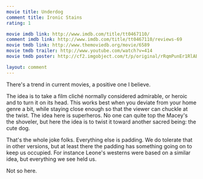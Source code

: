 ```yaml
---
movie title: Underdog
comment title: Ironic Stains
rating: 1

movie imdb link: http://www.imdb.com/title/tt0467110/
comment imdb link: http://www.imdb.com/title/tt0467110/reviews-69
movie tmdb link: http://www.themoviedb.org/movie/6589
movie tmdb trailer: http://www.youtube.com/watch?v=414
movie tmdb poster: http://cf2.imgobject.com/t/p/original/rRqmPunEr1RlABAhaFr3oqffLTq.jpg

layout: comment
---
```


There's a trend in current movies, a positive one I believe.

The idea is to take a film cliché normally considered admirable, or heroic and to turn it on its head. This works best when you deviate from your home genre a bit, while staying close enough so that the viewer can chuckle at the twist. The idea here is superheros. No one can quite top the Macey's the shoveler, but here the idea is to twist it toward another sacred being: the cute dog.

That's the whole joke folks. Everything else is padding. We do tolerate that in other versions, but at least there the padding has something going on to keep us occupied. For instance Leone's westerns were based on a similar idea, but everything we see held us. 

Not so here.